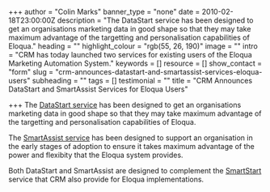 +++
author = "Colin Marks"
banner_type = "none"
date = 2010-02-18T23:00:00Z
description = "The DataStart service has been designed to get an organisations marketing data in good shape so that they may take maximum advantage of the targetting and personalisation capabilities of Eloqua."
heading = ""
highlight_colour = "rgb(55, 26, 190)"
image = ""
intro = "CRM has today launched two services for existing users of the Eloqua Marketing Automation System."
keywords = []
resource = []
show_contact = "form"
slug = "crm-announces-datastart-and-smartassist-services-eloqua-users"
subheading = ""
tags = []
testimonial = ""
title = "CRM Announces DataStart and SmartAssist Services for Eloqua Users"

+++
The [DataStart service](http://now.eloqua.com/e/er.aspx?s=1010&lid=43&elq=%3Cspan%20class=eloquaemail%3Erecipientid%3C/span%3E) has been designed to get an organisations marketing data in good shape so that they may take maximum advantage of the targetting and personalisation capabilities of Eloqua.

The [SmartAssist service](http://now.eloqua.com/e/er.aspx?s=1010&lid=42&elq=%3Cspan%20class=eloquaemail%3Erecipientid%3C/span%3E) has been designed to support an organisation in the early stages of adoption to ensure it takes maximum advantage of the power and flexibity that the Eloqua system provides.

Both DataStart and SmartAssist are designed to complement the [SmartStart](http://now.eloqua.com/e/er.aspx?s=1010&lid=44&elq=%3Cspan%20class=eloquaemail%3Erecipientid%3C/span%3E) service that CRM also provide for Eloqua implementations.